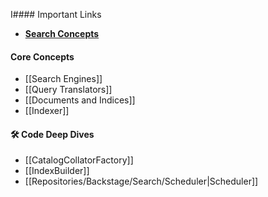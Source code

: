 I#### Important Links
- **[Search Concepts](https://backstage.io/docs/features/search/concepts/#search-engines)**

#### Core Concepts
- [[Search Engines]]
- [[Query Translators]]
- [[Documents and Indices]]
- [[Indexer]]

#### 🛠️ Code Deep Dives
- [[CatalogCollatorFactory]]
- [[IndexBuilder]]
- [[Repositories/Backstage/Search/Scheduler|Scheduler]]